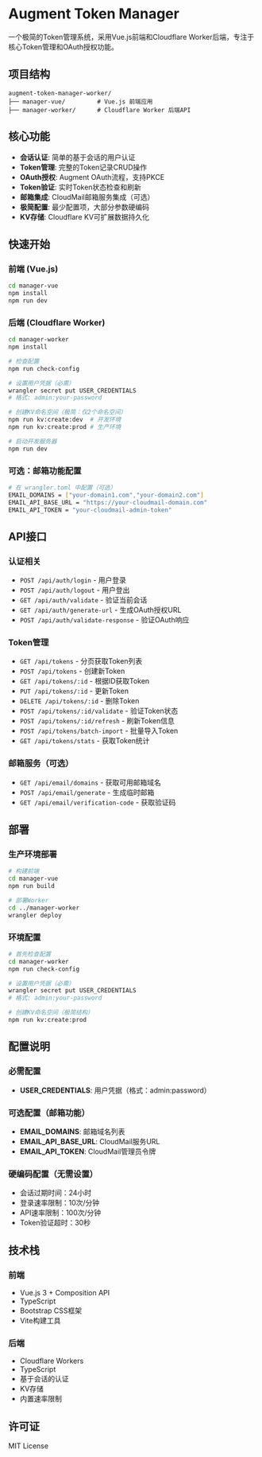 # Augment Token Manager

一个极简的Token管理系统，采用Vue.js前端和Cloudflare Worker后端，专注于核心Token管理和OAuth授权功能。

## 项目结构

```
augment-token-manager-worker/
├── manager-vue/         # Vue.js 前端应用
├── manager-worker/      # Cloudflare Worker 后端API
```

## 核心功能

- **会话认证**: 简单的基于会话的用户认证
- **Token管理**: 完整的Token记录CRUD操作
- **OAuth授权**: Augment OAuth流程，支持PKCE
- **Token验证**: 实时Token状态检查和刷新
- **邮箱集成**: CloudMail邮箱服务集成（可选）
- **极简配置**: 最少配置项，大部分参数硬编码
- **KV存储**: Cloudflare KV可扩展数据持久化

## 快速开始

### 前端 (Vue.js)
```bash
cd manager-vue
npm install
npm run dev
```

### 后端 (Cloudflare Worker)
```bash
cd manager-worker
npm install

# 检查配置
npm run check-config

# 设置用户凭据（必需）
wrangler secret put USER_CREDENTIALS
# 格式: admin:your-password

# 创建KV命名空间（极简：仅2个命名空间）
npm run kv:create:dev  # 开发环境
npm run kv:create:prod # 生产环境

# 启动开发服务器
npm run dev
```

### 可选：邮箱功能配置
```bash
# 在 wrangler.toml 中配置（可选）
EMAIL_DOMAINS = ["your-domain1.com","your-domain2.com"]
EMAIL_API_BASE_URL = "https://your-cloudmail-domain.com"
EMAIL_API_TOKEN = "your-cloudmail-admin-token"
```

## API接口

### 认证相关
- `POST /api/auth/login` - 用户登录
- `POST /api/auth/logout` - 用户登出
- `GET /api/auth/validate` - 验证当前会话
- `GET /api/auth/generate-url` - 生成OAuth授权URL
- `POST /api/auth/validate-response` - 验证OAuth响应

### Token管理
- `GET /api/tokens` - 分页获取Token列表
- `POST /api/tokens` - 创建新Token
- `GET /api/tokens/:id` - 根据ID获取Token
- `PUT /api/tokens/:id` - 更新Token
- `DELETE /api/tokens/:id` - 删除Token
- `POST /api/tokens/:id/validate` - 验证Token状态
- `POST /api/tokens/:id/refresh` - 刷新Token信息
- `POST /api/tokens/batch-import` - 批量导入Token
- `GET /api/tokens/stats` - 获取Token统计

### 邮箱服务（可选）
- `GET /api/email/domains` - 获取可用邮箱域名
- `POST /api/email/generate` - 生成临时邮箱
- `GET /api/email/verification-code` - 获取验证码

## 部署

### 生产环境部署
```bash
# 构建前端
cd manager-vue
npm run build

# 部署Worker
cd ../manager-worker
wrangler deploy
```

### 环境配置
```bash
# 首先检查配置
cd manager-worker
npm run check-config

# 设置用户凭据（必需）
wrangler secret put USER_CREDENTIALS
# 格式: admin:your-password

# 创建KV命名空间（极简结构）
npm run kv:create:prod
```

## 配置说明

### 必需配置
- **USER_CREDENTIALS**: 用户凭据（格式：admin:password）

### 可选配置（邮箱功能）
- **EMAIL_DOMAINS**: 邮箱域名列表
- **EMAIL_API_BASE_URL**: CloudMail服务URL
- **EMAIL_API_TOKEN**: CloudMail管理员令牌

### 硬编码配置（无需设置）
- 会话过期时间：24小时
- 登录速率限制：10次/分钟
- API速率限制：100次/分钟
- Token验证超时：30秒

## 技术栈

### 前端
- Vue.js 3 + Composition API
- TypeScript
- Bootstrap CSS框架
- Vite构建工具

### 后端
- Cloudflare Workers
- TypeScript
- 基于会话的认证
- KV存储
- 内置速率限制

## 许可证

MIT License
